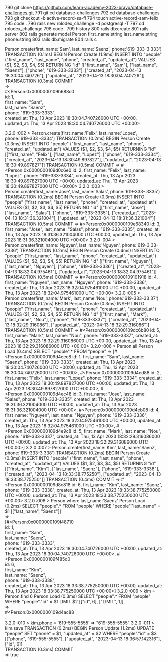 790  git clone https://github.com/learn-academy-2023-bravo/database-challenges.git
791  git cd database-challenges
792  cd database-challenges
793  git checkout -b active-record-ss-fl
794  touch active-record-sam-felix
795  code .
796  rails new rolodex_challenge -d postgresql -T
797  cd rolodex_challenge
798  code .
799  history
  800  rails db:create
  801  rails server
  802  rails generate model Person first_name:string last_name:string phone:string
  803  rails db:migrate
804  rails c

Person.create(first_name:'Sam', last_name:'Saenz', phone:'619-333-3
333')
  TRANSACTION (0.1ms)  BEGIN
  Person Create (1.9ms)  INSERT INTO "people" ("first_name", "last_name", "phone", "created_at", "updated_at") VALUES ($1, $2, $3, $4, $5) RETURNING "id"  [["first_name", "Sam"], ["last_name", "Saenz"], ["phone", "619-333-3333"], ["created_at", "2023-04-13 18:30:04.740726"], ["updated_at", "2023-04-13 18:30:04.740726"]]                                                                               
  TRANSACTION (0.3ms)  COMMIT                                                   
 =>                                                                             
#<Person:0x0000000109b688c0                                                     
 id: 1,                                                                         
 first_name: "Sam",                                                             
 last_name: "Saenz",                                                            
 phone: "619-333-3333",                                                         
 created_at: Thu, 13 Apr 2023 18:30:04.740726000 UTC +00:00,                    
 updated_at: Thu, 13 Apr 2023 18:30:04.740726000 UTC +00:00> 

3.2.0 :002 > Person.create(first_name:'Felix', last_name:'Lopez', phone:'619-333
-3334')
  TRANSACTION (0.2ms)  BEGIN
  Person Create (0.3ms)  INSERT INTO "people" ("first_name", "last_name", "phone", "created_at", "updated_at") VALUES ($1, $2, $3, $4, $5) RETURNING "id"  [["first_name", "Felix"], ["last_name", "Lopez"], ["phone", "619-333-3334"], ["created_at", "2023-04-13 18:30:49.897827"], ["updated_at", "2023-04-13 18:30:49.897827"]]
  TRANSACTION (0.5ms)  COMMIT
 => 
#<Person:0x0000000109d0c6e0
 id: 2,
 first_name: "Felix",
 last_name: "Lopez",
 phone: "619-333-3334",
 created_at: Thu, 13 Apr 2023 18:30:49.897827000 UTC +00:00,
 updated_at: Thu, 13 Apr 2023 18:30:49.897827000 UTC +00:00>
3.2.0 :003 > Person.create(first_name:'Jose', last_name:'Salas', phone:'619-333-
3335')
  TRANSACTION (0.2ms)  BEGIN
  Person Create (0.3ms)  INSERT INTO "people" ("first_name", "last_name", "phone", "created_at", "updated_at") VALUES ($1, $2, $3, $4, $5) RETURNING "id"  [["first_name", "Jose"], ["last_name", "Salas"], ["phone", "619-333-3335"], ["created_at", "2023-04-13 18:31:36.321004"], ["updated_at", "2023-04-13 18:31:36.321004"]]
  TRANSACTION (0.5ms)  COMMIT
 => 
#<Person:0x0000000109e68340
 id: 3,
 first_name: "Jose",
 last_name: "Salas",
 phone: "619-333-3335",
 created_at: Thu, 13 Apr 2023 18:31:36.321004000 UTC +00:00,
 updated_at: Thu, 13 Apr 2023 18:31:36.321004000 UTC +00:00> 
3.2.0 :004 > Person.create(first_name:'Nguyen', last_name:'Nguyen', phone:'619-3
33-3336')
  TRANSACTION (0.2ms)  BEGIN
  Person Create (0.4ms)  INSERT INTO "people" ("first_name", "last_name", "phone", "created_at", "updated_at") VALUES ($1, $2, $3, $4, $5) RETURNING "id"  [["first_name", "Nguyen"], ["last_name", "Nguyen"], ["phone", "619-333-3336"], ["created_at", "2023-04-13 18:32:04.975461"], ["updated_at", "2023-04-13 18:32:04.975461"]]
  TRANSACTION (0.5ms)  COMMIT
 => 
#<Person:0x0000000109101918
 id: 4,
 first_name: "Nguyen",
 last_name: "Nguyen",
 phone: "619-333-3336",
 created_at: Thu, 13 Apr 2023 18:32:04.975461000 UTC +00:00,
 updated_at: Thu, 13 Apr 2023 18:32:04.975461000 UTC +00:00> 
3.2.0 :005 > Person.create(first_name:'Mark', last_name:'Nou', phone:'619-333-33
37')
  TRANSACTION (0.2ms)  BEGIN
  Person Create (0.3ms)  INSERT INTO "people" ("first_name", "last_name", "phone", "created_at", "updated_at") VALUES ($1, $2, $3, $4, $5) RETURNING "id"  [["first_name", "Mark"], ["last_name", "Nou"], ["phone", "619-333-3337"], ["created_at", "2023-04-13 18:32:29.316086"], ["updated_at", "2023-04-13 18:32:29.316086"]]
  TRANSACTION (0.5ms)  COMMIT
 => 
#<Person:0x0000000109dc6b80
 id: 5,
 first_name: "Mark",
 last_name: "Nou",
 phone: "619-333-3337",
 created_at: Thu, 13 Apr 2023 18:32:29.316086000 UTC +00:00,
 updated_at: Thu, 13 Apr 2023 18:32:29.316086000 UTC +00:00> 
3.2.0 :006 > Person.all
  Person Load (0.4ms)  SELECT "people".* FROM "people"
 =>                                                           
[#<Person:0x0000000109d4eec8                                  
  id: 1,                                                      
  first_name: "Sam",                                          
  last_name: "Saenz",                                         
  phone: "619-333-3333",                                      
  created_at: Thu, 13 Apr 2023 18:30:04.740726000 UTC +00:00, 
  updated_at: Thu, 13 Apr 2023 18:30:04.740726000 UTC +00:00>,
 #<Person:0x0000000109d4ed88                                  
  id: 2,                                                      
  first_name: "Felix",                                        
  last_name: "Lopez",                                         
  phone: "619-333-3334",                                      
  created_at: Thu, 13 Apr 2023 18:30:49.897827000 UTC +00:00, 
  updated_at: Thu, 13 Apr 2023 18:30:49.897827000 UTC +00:00>,
 #<Person:0x0000000109d4ec48
  id: 3,
  first_name: "Jose",
  last_name: "Salas",
  phone: "619-333-3335",
  created_at: Thu, 13 Apr 2023 18:31:36.321004000 UTC +00:00,
  updated_at: Thu, 13 Apr 2023 18:31:36.321004000 UTC +00:00>,
 #<Person:0x0000000109d4eb08
  id: 4,
  first_name: "Nguyen",
  last_name: "Nguyen",
  phone: "619-333-3336",
  created_at: Thu, 13 Apr 2023 18:32:04.975461000 UTC +00:00,
  updated_at: Thu, 13 Apr 2023 18:32:04.975461000 UTC +00:00>,
 #<Person:0x0000000109d4e9c8
  id: 5,
  first_name: "Mark",
  last_name: "Nou",
  phone: "619-333-3337",
  created_at: Thu, 13 Apr 2023 18:32:29.316086000 UTC +00:00,
  updated_at: Thu, 13 Apr 2023 18:32:29.316086000 UTC +00:00>] 
3.2.0 :007 > Person.create(first_name:'Kim', last_name:'Saenz', phone:'619-333-3
338')
  TRANSACTION (0.2ms)  BEGIN
  Person Create (0.3ms)  INSERT INTO "people" ("first_name", "last_name", "phone", "created_at", "updated_at") VALUES ($1, $2, $3, $4, $5) RETURNING "id"  [["first_name", "Kim"], ["last_name", "Saenz"], ["phone", "619-333-3338"], ["created_at", "2023-04-13 18:33:38.775250"], ["updated_at", "2023-04-13 18:33:38.775250"]]
  TRANSACTION (0.4ms)  COMMIT
 => 
#<Person:0x0000000109d8c818
 id: 6,
 first_name: "Kim",
 last_name: "Saenz",
 phone: "619-333-3338",
 created_at: Thu, 13 Apr 2023 18:33:38.775250000 UTC +00:00,
 updated_at: Thu, 13 Apr 2023 18:33:38.775250000 UTC +00:00> 
3.2.0 :008 > Person.where last_name:'Saenz'
  Person Load (0.2ms)  SELECT "people".* FROM "people" WHERE "people"."last_name" = $1  [["last_name", "Saenz"]]                              
 =>                                                           
[#<Person:0x0000000109f48710                                  
  id: 1,                                                      
  first_name: "Sam",                                          
  last_name: "Saenz",                                         
  phone: "619-333-3333",                                      
  created_at: Thu, 13 Apr 2023 18:30:04.740726000 UTC +00:00, 
  updated_at: Thu, 13 Apr 2023 18:30:04.740726000 UTC +00:00>,
 #<Person:0x0000000109f485d0                                  
  id: 6,                                                      
  first_name: "Kim",                                          
  last_name: "Saenz",                                         
  phone: "619-333-3338",                                      
  created_at: Thu, 13 Apr 2023 18:33:38.775250000 UTC +00:00,
  updated_at: Thu, 13 Apr 2023 18:33:38.775250000 UTC +00:00>] 
3.2.0 :009 > kim = Person.find 6
  Person Load (0.3ms)  SELECT "people".* FROM "people" WHERE "people"."id" = $1 LIMIT $2  [["id", 6], ["LIMIT", 1]]                                 
 =>                                                                 
#<Person:0x0000000109d4ac88                                         
...                                                                 
3.2.0 :010 > kim.phone = '619-555-5555'
 => "619-555-5555" 
3.2.0 :011 > kim.save
  TRANSACTION (0.2ms)  BEGIN
  Person Update (1.2ms)  UPDATE "people" SET "phone" = $1, "updated_at" = $2 WHERE "people"."id" = $3  [["phone", "619-555-5555"], ["updated_at", "2023-04-13 18:36:57.142316"], ["id", 6]]                                         
  TRANSACTION (0.3ms)  COMMIT                                       
 => true                             

